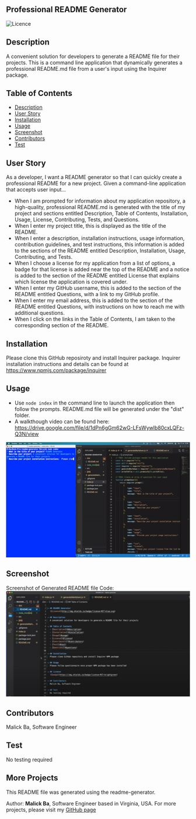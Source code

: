 ## Professional README Generator
![Licence](http://img.shields.io/badge/license-MIT-blue.svg)

## Description
A convenient solution for developers to generate a README file for their projects. This is a command line application that dynamically generates a professional README.md file from a user's input using the Inquirer package.

## Table of Contents
- [Description](#description)
- [User Story](#user-story)
- [Installation](#installation)
- [Usage](#usage)
- [Screenshot](#usage)
- [Contributors](#contributors)
- [Test](#test)

## User Story
As a developer, I want a README generator so that I can quickly create a professional README for a new project. 
Given a command-line application that accepts user input...
- When I am prompted for information about my application repository, a high-quality, professional README.md is generated with the title of my project and sections entitled Description, Table of Contents, Installation, Usage, License, Contributing, Tests, and Questions.
- When I enter my project title, this is displayed as the title of the README.
- When I enter a description, installation instructions, usage information, contribution guidelines, and test instructions, this information is added to the sections of the README entitled Description, Installation, Usage, Contributing, and Tests.
- When I choose a license for my application from a list of options, a badge for that license is added near the top of the README and a notice is added to the section of the README entitled License that explains which license the application is covered under. 
- When I enter my GitHub username, this is added to the section of the README entitled Questions, with a link to my GitHub profile.
- When I enter my email address, this is added to the section of the README entitled Questions, with instructions on how to reach me with additional questions.
- When I click on the links in the Table of Contents, I am taken to the corresponding section of the README. 

## Installation
Please clone this GitHub reposiroty and install Inquirer package. Inquirer installation instructions and details can be found at https://www.npmjs.com/package/inquirer

## Usage 
- Use `node index` in the command line to launch the application then follow the prompts. README.md file will be generated under the "dist" folder.
- A walkthough video can be found here: https://drive.google.com/file/d/1dPn6gGm62wG-LFsWywlb80cxLQFz-Q3N/view

![Screenshot](tutorial.gif)

## Screenshot
Screenshot of Generated README file Code:
![Generated README](screenshot.jpg)

## Contributors
Malick Ba, Software Engineer

## Test
No testing required

## More Projects
This README file was generated using the readme-generator.

Author: **Malick Ba**, Software Engineer based in Virginia, USA. For more projects, please visit my [GitHub page](https://github.com/malickbax)
